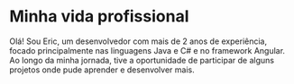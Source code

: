 # Minha vida profissional

Olá! Sou Eric, um desenvolvedor com mais de 2 anos de experiência, focado principalmente nas 
linguagens Java e C# e no framework Angular. Ao longo da minha jornada, 
tive a oportunidade de participar de alguns projetos onde pude aprender e desenvolver mais.
